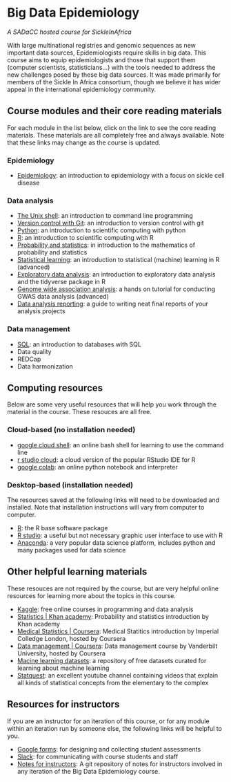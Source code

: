 Big Data Epidemiology
=====================

*A SADaCC hosted course for SickleInAfrica*

With large multinational registries and genomic sequences as new important data sources, Epidemiologists require skills in big data. This course aims to equip epidemiologists and those that support them (computer scientists, statisticians...) with the tools needed to address the new challenges posed by these big data sources. It was made primarily for members of the Sickle In Africa consortium, though we believe it has wider appeal in the international epidemiology community. 

## Course modules and their core reading materials

For each module in the list below, click on the link to see the core reading materials. These materials are all completely free and always available. Note that these links may change as the course is updated.

### Epidemiology

* [Epidemiology](https://sickle-in-africa.github.io/bde.intro-epidemiology/): an introduction to epidemiology with a focus on sickle cell disease

### Data analysis

* [The Unix shell](https://sickle-in-africa.github.io/bde.shell-novice/): an introduction to command line programming
* [Version control with Git](https://sickle-in-africa.github.io/bde.git-novice/): an introduction to version control with git
* [Python](https://sickle-in-africa.github.io/bde.python-novice-inflammation/): an introduction to scientific computing with python
* [R](https://sickle-in-africa.github.io/bde.r-novice-inflammation/): an introduction to scientific computing with R
* [Probability and statistics](http://bio5495.wustl.edu/Probability/Readings/DeGroot4thEdition.pdf): in introduction to the mathematics of probability and statistics
* [Statistical learning](https://www.statlearning.com/): an introduction to statistical (machine) learning in R (advanced)
* [Exploratory data analysis](https://r4ds.had.co.nz/): an introduction to exploratory data analysis and the tidyverse package in R
* [Genome wide association analysis](https://pubmed.ncbi.nlm.nih.gov/29484742/): a hands on tutorial for conducting GWAS data analysis (advanced)
* [Data analysis reporting](https://bookdown.org/yihui/rmarkdown/): a guide to writing neat final reports of your analysis projects

### Data management

* [SQL](https://sickle-in-africa.github.io/bde.sql-novice-survey/): an introduction to databases with SQL
* Data quality
* REDCap
* Data harmonization

## Computing resources

Below are some very useful resources that will help you work through the material in the course. These resouces are all free.

### Cloud-based (no installation needed)

* [google cloud shell](https://cloud.google.com/shell): an online bash shell for learning to use the command line
* [r studio cloud](https://rstudio.cloud/): a cloud version of the popular RStudio IDE for R
* [google colab](https://colab.research.google.com/): an online python notebook and interpreter

### Desktop-based (installation needed)

The resources saved at the following links will need to be downloaded and installed. Note that installation instructions will vary from computer to computer.
* [R](https://www.r-project.org/): the R base software package
* [R studio](https://www.rstudio.com/): a useful but not necessary graphic user interface to use with R
* [Anaconda](https://www.anaconda.com/): a very popular data science platform, includes python and many packages used for data science

## Other helpful learning materials

These resouces are not required by the course, but are very helpful online resources for learning more about the topics in this course. 

* [Kaggle](https://www.kaggle.com/learn): free online courses in programming and data analysis
* [Statistics | Khan academy](https://www.khanacademy.org/math/statistics-probability): Probability and statistics introduction by Khan academy
* [Medical Statistics | Coursera](https://www.coursera.org/learn/introduction-statistics-data-analysis-public-health): Medical Statitics introduction by Imperial Colledge London, hosted by Coursera
* [Data management | Coursera](https://www.coursera.org/learn/clinical-data-management): Data management course by Vanderbilt University, hosted by Coursera
* [Macine learning datasets](https://archive.ics.uci.edu/ml/index.php): a repository of free datasets curated for learning about machine learning 
* [Statquest](https://www.youtube.com/c/joshstarmer): an excellent youtube channel containing videos that explain all kinds of statistical concepts from the elementary to the complex

## Resources for instructors

If you are an instructor for an iteration of this course, or for any module within an iteration run by someone else, the following links will be helpful to you. 

* [Google forms](https://docs.google.com/forms/): for designing and collecting student assessments 
* [Slack](https://slack.com/): for communicating with course students and staff
* [Notes for instructors](https://github.com/sickle-in-africa/bde.notes-for-instructors.git): A git repository of notes for instructors involved in any iteration of the Big Data Epidemiology course.
